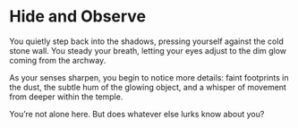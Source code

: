 # Hide and Observe

You quietly step back into the shadows, pressing yourself against the cold stone wall. You steady your breath, letting your eyes adjust to the dim glow coming from the archway. 

As your senses sharpen, you begin to notice more details: faint footprints in the dust, the subtle hum of the glowing object, and a whisper of movement from deeper within the temple.

You’re not alone here. But does whatever else lurks know about you?
